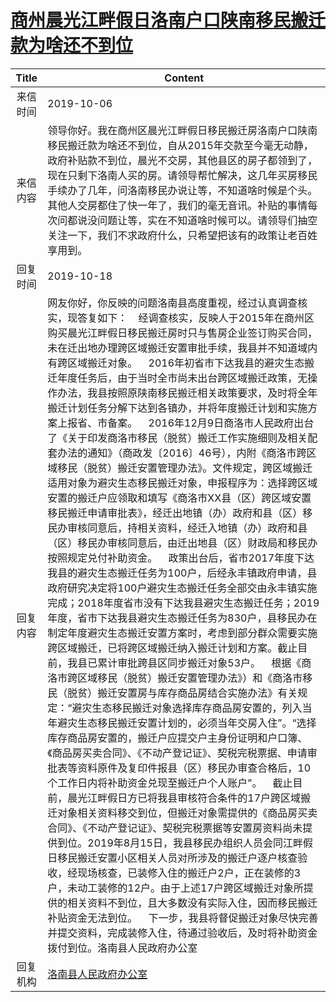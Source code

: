# <a href="http://www.shangluo.gov.cn/zmhd/ldxxxx.jsp?urltype=leadermail.LeaderMailContentUrl&wbtreeid=1112&leadermailid=5483">商州晨光江畔假日洛南户口陕南移民搬迁款为啥还不到位</a>
|Title|Content|
|:---:|---|
|来信时间|2019-10-06|
|来信内容|领导你好。我在商州区晨光江畔假日移民搬迁房洛南户口陕南移民搬迁款为啥还不到位，自从2015年交款至今毫无动静，政府补贴款不到位，晨光不交房，其他县区的房子都领到了，现在只剩下洛南人买的房。请领导帮忙解决，这几年买房移民手续办了几年，问洛南移民办说让等，不知道啥时候是个头。其他人交房都住了快一年了，我们的毫无音讯。补贴的事情每次问都说没问题让等，实在不知道啥时候可以。请领导们抽空关注一下，我们不求政府什么，只希望把该有的政策让老百姓享用到。|
|回复时间|2019-10-18|
|回复内容|网友你好，你反映的问题洛南县高度重视，经过认真调查核实，现答复如下：    经调查核实，反映人于2015年在商州区购买晨光江畔假日移民搬迁房时只与售房企业签订购买合同，未在迁出地办理跨区域搬迁安置审批手续，我县并不知道域内有跨区域搬迁对象。    2016年初省市下达我县的避灾生态搬迁年度任务后，由于当时全市尚未出台跨区域搬迁政策，无操作办法，我县按照原陕南移民搬迁相关政策要求，及时将全年搬迁计划任务分解下达到各镇办，并将年度搬迁计划和实施方案上报省、市备案。    2016年12月9日商洛市人民政府出台了《关于印发商洛市移民（脱贫）搬迁工作实施细则及相关配套办法的通知》（商政发〔2016〕46号），内附《商洛市跨区域移民（脱贫）搬迁安置管理办法》。文件规定，跨区域搬迁适用对象为避灾生态移民搬迁对象，申报程序为：选择跨区域安置的搬迁户应领取和填写《商洛市XX县（区）跨区域安置移民搬迁申请审批表》，经迁出地镇（办）政府和县（区）移民办审核同意后，持相关资料，经迁入地镇（办）政府和县（区）移民办审核同意后，由迁出地县（区）财政局和移民办按照规定兑付补助资金。    政策出台后，省市2017年度下达我县的避灾生态搬迁任务为100户，后经永丰镇政府申请，县政府研究决定将100户避灾生态搬迁任务全部交由永丰镇实施完成；2018年度省市没有下达我县避灾生态搬迁任务；2019年度，省市下达我县避灾生态搬迁任务为830户，县移民办在制定年度避灾生态搬迁安置方案时，考虑到部分群众需要实施跨区域搬迁，已将跨区域搬迁纳入搬迁计划和方案。截止目前，我县已累计审批跨县区同步搬迁对象53户。    根据《商洛市跨区域移民（脱贫）搬迁安置管理办法》）和《商洛市移民（脱贫）搬迁安置房与库存商品房结合实施办法》有关规定：“避灾生态移民搬迁对象选择库存商品房安置的，列入当年避灾生态移民搬迁安置计划的，必须当年交房入住”。“选择库存商品房安置的，搬迁户应提交户主身份证明和户口簿、《商品房买卖合同》、《不动产登记证》、契税完税票据、申请审批表等资料原件及复印件报县（区）移民办审查合格后，10个工作日内将补助资金兑现至搬迁户个人账户”。    截止目前，晨光江畔假日方已将我县审核符合条件的17户跨区域搬迁对象相关资料移交到位，但搬迁对象需提供的《商品房买卖合同》、《不动产登记证》、契税完税票据等安置房资料尚未提供到位。2019年8月15日，我县移民办组织人员会同江畔假日移民搬迁安置小区相关人员对所涉及的搬迁户逐户核查验收，经现场核查，已装修入住的搬迁户2户，正在装修的3户，未动工装修的12户。由于上述17户跨区域搬迁对象所提供的相关资料不到位，且大多数没有实际入住，因而移民搬迁补贴资金无法到位。    下一步，我县将督促搬迁对象尽快完善并提交资料，完成装修入住，待通过验收后，及时将补助资金拨付到位。洛南县人民政府办公室|
|回复机构|<a href="../../categories/agencies/洛南县人民政府办公室.md">洛南县人民政府办公室</a>|
